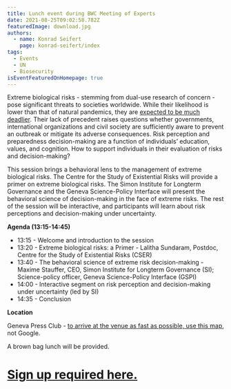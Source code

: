 ```yaml
---
title: Lunch event during BWC Meeting of Experts
date: 2021-08-25T09:02:58.782Z
featuredImage: download.jpg
authors:
  - name: Konrad Seifert
    page: konrad-seifert/index
tags:
  - Events
  - UN
  - Biosecurity
isEventFeaturedOnHomepage: true
---
```

Extreme biological risks - stemming from dual-use research of concern - pose significant threats to societies worldwide. While their likelihood is lower than that of natural pandemics, they are [expected to be much deadlier](https://www.ncbi.nlm.nih.gov/pmc/articles/PMC5576209/). Their lack of precedent raises questions whether governments, international organizations and civil society are sufficiently aware to prevent an outbreak or mitigate its adverse consequences. Risk perception and preparedness decision-making are a function of individuals’ education, values, and cognition. How to support individuals in their evaluation of risks and decision-making?

This session brings a behavioral lens to the management of extreme biological risks. The Centre for the Study of Existential Risks will provide a primer on extreme biological risks. The Simon Institute for Longterm Governance and the Geneva Science-Policy Interface will present the behavioral science of decision-making in the face of extreme risks. The rest of the session will be interactive, and participants will learn about risk perceptions and decision-making under uncertainty.  

**Agenda (13:15-14:45)**

* 13:15 - Welcome and introduction to the session
* 13:20 - Extreme biological risks: a Primer - Lalitha Sundaram, Postdoc, Centre for the Study of Existential Risks (CSER)
* 13:40 - The behavioral science of extreme risk decision-making - Maxime Stauffer, CEO, Simon Institute for Longterm Governance (SI); Science-policy officer, Geneva Science-Policy Interface (GSPI)
* 14:00 - Interactive segment on risk perception and decision-making under uncertainty (led by SI)
* 14:35 - Conclusion

**Location**

Geneva Press Club - [to arrive at the venue as fast as possible, use this map](https://www.openstreetmap.org/directions?engine=fossgis_osrm_foot&route=46.22720%2C6.13912%3B46.23247%2C6.14175#map=17/46.22983/6.13976), not Google.

A brown bag lunch will be provided.

# **[Sign up required here.](https://airtable.com/shrcy8O7BDfXp5h5m)**